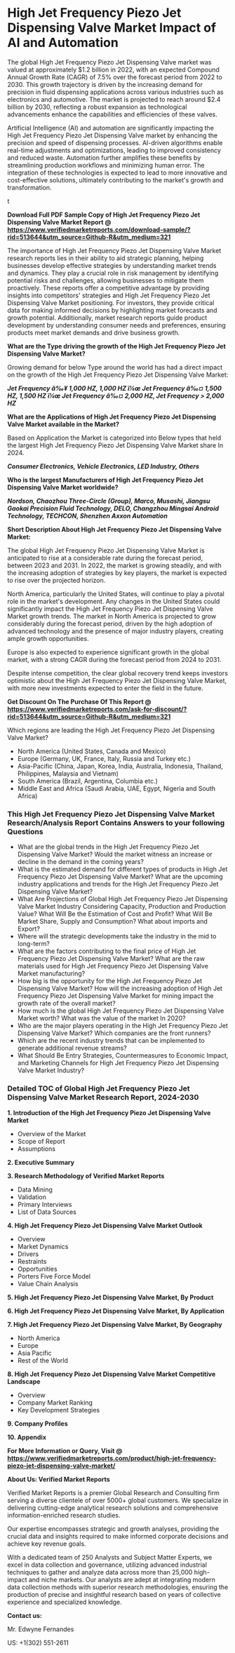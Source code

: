 <meta name="title" content="Global  High Jet Frequency Piezo Jet Dispensing Valve Market Impact of AI and Automation"><meta name="description" content="  The global High Jet Frequency Piezo Jet Dispensing Valve market was valued at approximately $1.2 billion in 2022, with an expected Compound Annual Growth Rate (CAGR)"><meta name="title" content=" High Jet Frequency Piezo Jet Dispensing Valve Market Size, Share, Scope, Trends, Growth, Opportunities, Analysis, Forecast"> <h1>High Jet Frequency Piezo Jet Dispensing Valve Market Impact of AI and Automation</h1> <p>The global High Jet Frequency Piezo Jet Dispensing Valve market was valued at approximately $1.2 billion in 2022, with an expected Compound Annual Growth Rate (CAGR) of 7.5% over the forecast period from 2022 to 2030. This growth trajectory is driven by the increasing demand for precision in fluid dispensing applications across various industries such as electronics and automotive. The market is projected to reach around $2.4 billion by 2030, reflecting a robust expansion as technological advancements enhance the capabilities and efficiencies of these valves.</p> <p>Artificial Intelligence (AI) and automation are significantly impacting the High Jet Frequency Piezo Jet Dispensing Valve market by enhancing the precision and speed of dispensing processes. AI-driven algorithms enable real-time adjustments and optimizations, leading to improved consistency and reduced waste. Automation further amplifies these benefits by streamlining production workflows and minimizing human error. The integration of these technologies is expected to lead to more innovative and cost-effective solutions, ultimately contributing to the market's growth and transformation.</p> t</p><p id="" class=""><strong>Download Full PDF Sample Copy of High Jet Frequency Piezo Jet Dispensing Valve Market Report @ <a href="https://www.verifiedmarketreports.com/download-sample/?rid=513644&utm_source=Github-R&utm_medium=321" target="_blank">https://www.verifiedmarketreports.com/download-sample/?rid=513644&utm_source=Github-R&utm_medium=321</a></strong></p><p>The importance of&nbsp;High Jet Frequency Piezo Jet Dispensing Valve Market research reports lies in their ability to aid strategic planning, helping businesses develop effective strategies by understanding market trends and dynamics. They play a crucial role in risk management by identifying potential risks and challenges, allowing businesses to mitigate them proactively. These reports offer a competitive advantage by providing insights into competitors' strategies and High Jet Frequency Piezo Jet Dispensing Valve Market positioning. For investors, they provide critical data for making informed decisions by highlighting market forecasts and growth potential. Additionally, market research reports guide product development by understanding consumer needs and preferences, ensuring products meet market demands and drive business growth.</p><p><strong>What are the&nbsp;Type driving the growth of the High Jet Frequency Piezo Jet Dispensing Valve Market?</strong></p><p id="" class="">Growing demand for below Type around the world has had a direct impact on the growth of the High Jet Frequency Piezo Jet Dispensing Valve Market:</p><em><strong>Jet Frequency â‰¥ 1,000 HZ, 1,000 HZ ï¼œ Jet Frequency â‰¤ 1,500 HZ, 1,500 HZ ï¼œ Jet Frequency â‰¤ 2,000 HZ, Jet Frequency > 2,000 HZ</strong></em></p><strong>What are the&nbsp;Applications&nbsp;of High Jet Frequency Piezo Jet Dispensing Valve Market available in the Market?</strong></p><p id="" class="">Based on Application the Market is categorized into Below types that held the largest High Jet Frequency Piezo Jet Dispensing Valve Market share In 2024.</p><em><strong>Consumer Electronics, Vehicle Electronics, LED Industry, Others</strong></em></p><strong>Who is the largest Manufacturers of High Jet Frequency Piezo Jet Dispensing Valve Market worldwide?</strong></p><p><em><strong>Nordson, Chaozhou Three-Circle (Group), Marco, Musashi, Jiangsu Gaokai Precision Fluid Technology, DELO, Changzhou Mingsai Android Technology, TECHCON, Shenzhen Axxon Automation</strong></em></p><p id="" class=""><strong>Short Description About High Jet Frequency Piezo Jet Dispensing Valve Market:</strong></p><p>The global High Jet Frequency Piezo Jet Dispensing Valve Market is anticipated to rise at a considerable rate during the forecast period, between 2023 and 2031. In 2022, the market is growing steadily, and with the increasing adoption of strategies by key players, the market is expected to rise over the projected horizon.</p><p>North America, particularly the United States, will continue to play a pivotal role in the market's development. Any changes in the United States could significantly impact the High Jet Frequency Piezo Jet Dispensing Valve Market growth trends. The market in North America is projected to grow considerably during the forecast period, driven by the high adoption of advanced technology and the presence of major industry players, creating ample growth opportunities.</p><p>Europe is also expected to experience significant growth in the global market, with a strong CAGR during the forecast period from 2024 to 2031.</p><p>Despite intense competition, the clear global recovery trend keeps investors optimistic about the High Jet Frequency Piezo Jet Dispensing Valve Market, with more new investments expected to enter the field in the future.</p><p id="" class=""><strong>Get Discount On The Purchase Of This Report @ <a href="https://www.verifiedmarketreports.com/ask-for-discount/?rid=513644&utm_source=Github-R&utm_medium=321" target="_blank">https://www.verifiedmarketreports.com/ask-for-discount/?rid=513644&utm_source=Github-R&utm_medium=321</a></strong></p>Which regions are leading the High Jet Frequency Piezo Jet Dispensing Valve Market?</p><ul><li>North America (United States, Canada and Mexico)</li><li>Europe (Germany, UK, France, Italy, Russia and Turkey etc.)</li><li>Asia-Pacific (China, Japan, Korea, India, Australia, Indonesia, Thailand, Philippines, Malaysia and Vietnam)</li><li>South America (Brazil, Argentina, Columbia etc.)</li><li>Middle East and Africa (Saudi Arabia, UAE, Egypt, Nigeria and South Africa)</li></ul><h3 id="" class="">This High Jet Frequency Piezo Jet Dispensing Valve Market Research/Analysis Report Contains Answers to your following Questions</h3><ul><li>What are the global trends in the High Jet Frequency Piezo Jet Dispensing Valve Market? Would the market witness an increase or decline in the demand in the coming years?</li><li>What is the estimated demand for different types of products in High Jet Frequency Piezo Jet Dispensing Valve Market? What are the upcoming industry applications and trends for the High Jet Frequency Piezo Jet Dispensing Valve Market?</li><li>What Are Projections of Global High Jet Frequency Piezo Jet Dispensing Valve Market Industry Considering Capacity, Production and Production Value? What Will Be the Estimation of Cost and Profit? What Will Be Market Share, Supply and Consumption? What about imports and Export?</li><li>Where will the strategic developments take the industry in the mid to long-term?</li><li>What are the factors contributing to the final price of High Jet Frequency Piezo Jet Dispensing Valve Market? What are the raw materials used for High Jet Frequency Piezo Jet Dispensing Valve Market manufacturing?</li><li>How big is the opportunity for the High Jet Frequency Piezo Jet Dispensing Valve Market? How will the increasing adoption of High Jet Frequency Piezo Jet Dispensing Valve Market for mining impact the growth rate of the overall market?</li><li>How much is the global High Jet Frequency Piezo Jet Dispensing Valve Market worth? What was the value of the market In 2020?</li><li>Who are the major players operating in the High Jet Frequency Piezo Jet Dispensing Valve Market? Which companies are the front runners?</li><li>Which are the recent industry trends that can be implemented to generate additional revenue streams?</li><li>What Should Be Entry Strategies, Countermeasures to Economic Impact, and Marketing Channels for High Jet Frequency Piezo Jet Dispensing Valve Market Industry?</li></ul><h3 id="" class="">Detailed TOC of Global High Jet Frequency Piezo Jet Dispensing Valve Market Research Report, 2024-2030</h3><p id="" class=""><strong>1. Introduction of the High Jet Frequency Piezo Jet Dispensing Valve Market</strong></p><ul><li>Overview of the Market</li><li>Scope of Report</li><li>Assumptions</li></ul><p id="" class=""><strong>2. Executive Summary</strong></p><p id="" class=""><strong>3. Research Methodology of Verified Market Reports</strong></p><ul><li>Data Mining</li><li>Validation</li><li>Primary Interviews</li><li>List of Data Sources</li></ul><p id="" class=""><strong>4. High Jet Frequency Piezo Jet Dispensing Valve Market Outlook</strong></p><ul><li>Overview</li><li>Market Dynamics</li><li>Drivers</li><li>Restraints</li><li>Opportunities</li><li>Porters Five Force Model</li><li>Value Chain Analysis</li></ul><p id="" class=""><strong>5. High Jet Frequency Piezo Jet Dispensing Valve Market, By Product</strong></p><p id="" class=""><strong>6. High Jet Frequency Piezo Jet Dispensing Valve Market, By Application</strong></p><p id="" class=""><strong>7. High Jet Frequency Piezo Jet Dispensing Valve Market, By Geography</strong></p><ul><li>North America</li><li>Europe</li><li>Asia Pacific</li><li>Rest of the World</li></ul><p id="" class=""><strong>8. High Jet Frequency Piezo Jet Dispensing Valve Market Competitive Landscape</strong></p><ul><li>Overview</li><li>Company Market Ranking</li><li>Key Development Strategies</li></ul><p id="" class=""><strong>9. Company Profiles</strong></p><p id="" class=""><strong>10. Appendix</strong></p><p id="" class=""><strong>For More Information or Query, Visit @ <a href="https://www.verifiedmarketreports.com/product/high-jet-frequency-piezo-jet-dispensing-valve-market/" target="_blank">https://www.verifiedmarketreports.com/product/high-jet-frequency-piezo-jet-dispensing-valve-market/</a></strong></p><p id="" class=""><strong>About Us: Verified Market Reports</strong></p><p id="" class="">Verified Market Reports is a premier Global Research and Consulting firm serving a diverse clientele of over 5000+ global customers. We specialize in delivering cutting-edge analytical research solutions and comprehensive information-enriched research studies.</p><p id="" class="">Our expertise encompasses strategic and growth analyses, providing the crucial data and insights required to make informed corporate decisions and achieve key revenue goals.</p><p id="" class="">With a dedicated team of 250 Analysts and Subject Matter Experts, we excel in data collection and governance, utilizing advanced industrial techniques to gather and analyze data across more than 25,000 high-impact and niche markets. Our analysts are adept at integrating modern data collection methods with superior research methodologies, ensuring the production of precise and insightful research based on years of collective experience and specialized knowledge.</p><p id="" class=""><strong>Contact us:</strong></p><p id="" class="">Mr. Edwyne Fernandes</p><p id="" class="">US: +1(302) 551-2611</p>